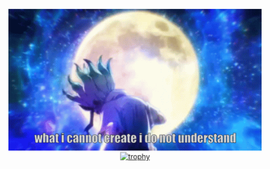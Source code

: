 <div align="center">
  
  <a href=""> ![dr-stone](https://github.com/mrsmook/mrsmook/blob/main/drstone.gif)
  </a>
  <a href="">[![trophy](https://github-profile-trophy-zeta.vercel.app/?username=mrsmook&title=MultiLanguage,Repository,LongTimeUser,AncientUser,Stars,Commits&theme=dracula)](https://github.com/mrsmook/github-profile-trophy)</a>
</a>
</div>
